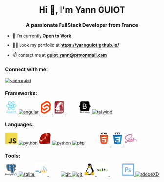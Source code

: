 <h1 align="center">Hi 👋, I'm Yann GUIOT</h1>
<h3 align="center">A passionate FullStack Developer from France</h3>

- 🔭 I’m currently **Open to Work**

- 👨‍💻 Look my portfolio at **https://yannguiot.github.io/**

- 📫 contact me at **guiot_yann@protonmail.com**

<h3 align="left">Connect with me:</h3>
<p align="left">
<a href="https://linkedin.com/in/yann-guiot" target="blank"><img align="center" src="https://raw.githubusercontent.com/rahuldkjain/github-profile-readme-generator/master/src/images/icons/Social/linked-in-alt.svg" alt="yann guiot" height="30" width="40" /></a>
</p>

<h3 align="left">Frameworks:</h3>
<p align="left"> 
  <a href="https://reactjs.org/" target="_blank" rel="noreferrer"> 
    <img src="https://raw.githubusercontent.com/devicons/devicon/master/icons/react/react-original-wordmark.svg" alt="react" width="40" height="40"/> 
  </a>
  <a href="https://angular.io/" target="_blank" rel="noreferrer">
    <img src="https://www.vectorlogo.zone/logos/angular/angular-icon.svg" alt="angular" width="40" height="40"/> 
  </a>
  <a href="https://svelte.dev/" target="_blank" rel="noreferrer">
    <img src="https://raw.githubusercontent.com/devicons/devicon/master/icons/svelte/svelte-original.svg" alt="svelte" width="40" height="40"/> 
  </a>
  <a href="https://rubyonrails.org" target="_blank" rel="noreferrer"> 
    <img src="https://raw.githubusercontent.com/devicons/devicon/master/icons/rails/rails-original-wordmark.svg" alt="rails" width="40" height="40"/> 
  </a> 
  <span> &nbsp; &nbsp; &nbsp; &nbsp; &nbsp; </span>
  <a href="https://getbootstrap.com" target="_blank" rel="noreferrer"> 
    <img src="https://raw.githubusercontent.com/devicons/devicon/master/icons/bootstrap/bootstrap-plain-wordmark.svg" alt="bootstrap" width="40" height="40"/> 
  </a> 
  <a href="https://tailwindcss.com/" target="_blank" rel="noreferrer"> 
    <img src="https://www.vectorlogo.zone/logos/tailwindcss/tailwindcss-icon.svg" alt="tailwind" width="40" height="40"/> 
  </a>
</p>
<h3 align="left">Languages:</h3>
<p align="left"> 
  <a href="https://developer.mozilla.org/en-US/docs/Web/JavaScript" target="_blank" rel="noreferrer"> 
    <img src="https://raw.githubusercontent.com/devicons/devicon/master/icons/javascript/javascript-original.svg" alt="javascript" width="40" height="40"/> 
  </a> 
  <a href="https://www.typescriptlang.org/" target="_blank" rel="noreferrer">
    <img src="https://www.vectorlogo.zone/logos/typescriptlang/typescriptlang-icon.svg" alt="python" width="40" height="40"/> 
  </a>
  <a href="https://www.ruby-lang.org/en/" target="_blank" rel="noreferrer"> 
    <img src="https://raw.githubusercontent.com/devicons/devicon/master/icons/ruby/ruby-original.svg" alt="ruby" width="40" height="40"/>
  </a> 
  <a href="https://www.python.org/" target="_blank" rel="noreferrer">
    <img src="https://www.vectorlogo.zone/logos/python/python-icon.svg" alt="python" width="40" height="40"/> 
  </a>
  <a href="https://www.php.net/" target="_blank" rel="noreferrer">
    <img src="https://www.vectorlogo.zone/logos/php/php-icon.svg" alt="php" width="40" height="40"/> 
  </a>
  <span> &nbsp; &nbsp; &nbsp; &nbsp; &nbsp; </span>
  <a href="https://www.w3.org/html/" target="_blank" rel="noreferrer"> 
    <img src="https://raw.githubusercontent.com/devicons/devicon/master/icons/html5/html5-original-wordmark.svg" alt="html5" width="40" height="40"/> 
  </a> 
  <a href="https://www.w3schools.com/css/" target="_blank" rel="noreferrer"> 
    <img src="https://raw.githubusercontent.com/devicons/devicon/master/icons/css3/css3-original-wordmark.svg" alt="css3" width="40" height="40"/> 
  </a> 
    <a href="https://sass-lang.com" target="_blank" rel="noreferrer"> 
    <img src="https://raw.githubusercontent.com/devicons/devicon/master/icons/sass/sass-original.svg" alt="sass" width="40" height="40"/>
  </a> 
</p>
<h3 align="left">Tools:</h3>
<p align="left"> 
  <a href="https://www.postgresql.org" target="_blank" rel="noreferrer">
    <img src="https://raw.githubusercontent.com/devicons/devicon/master/icons/postgresql/postgresql-original-wordmark.svg" alt="postgresql" width="40" height="40"/> 
  </a> 
  <a href="https://www.sqlite.org/" target="_blank" rel="noreferrer"> 
    <img src="https://www.vectorlogo.zone/logos/sqlite/sqlite-icon.svg" alt="sqlite" width="40" height="40"/> 
  </a> 
  <a href="https://www.mysql.com/" target="_blank" rel="noreferrer">
    <img src="https://raw.githubusercontent.com/devicons/devicon/master/icons/mysql/mysql-original-wordmark.svg" alt="mysql" width="40" height="40"/> 
  </a> 
  <span> &nbsp; &nbsp; &nbsp; &nbsp; &nbsp; </span>
  <a href="https://github.com/" target="_blank" rel="noreferrer"> 
    <img src="https://www.vectorlogo.zone/logos/github/github-icon.svg" alt="git" width="40" height="40"/>
  </a> 
  <a href="https://git-scm.com/" target="_blank" rel="noreferrer"> 
    <img src="https://www.vectorlogo.zone/logos/git-scm/git-scm-icon.svg" alt="git" width="40" height="40"/>
  </a> 
  <a href="https://www.linux.org/" target="_blank" rel="noreferrer"> 
    <img src="https://raw.githubusercontent.com/devicons/devicon/master/icons/linux/linux-original.svg" alt="linux" width="40" height="40"/> 
  </a>
  <a href="https://nodejs.org" target="_blank" rel="noreferrer"> 
    <img src="https://raw.githubusercontent.com/devicons/devicon/master/icons/nodejs/nodejs-original-wordmark.svg" alt="nodejs" width="40" height="40"/> 
  </a> 
  <span> &nbsp; &nbsp; &nbsp; &nbsp; &nbsp; </span>
  <a href="https://www.photoshop.com/en" target="_blank" rel="noreferrer">
    <img src="https://raw.githubusercontent.com/devicons/devicon/master/icons/photoshop/photoshop-line.svg" alt="photoshop" width="40" height="40"/> 
  </a> 
  <a href="https://helpx.adobe.com/xd/user-guide.html" target="_blank" rel="noreferrer">          
    <img src="https://cdn.jsdelivr.net/gh/devicons/devicon/icons/xd/xd-plain.svg" alt="adobeXD" width="40" height="40"/> 
  </a> 
</p>
